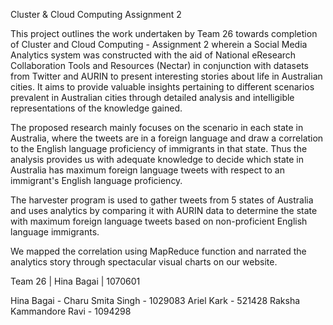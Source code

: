 Cluster & Cloud Computing Assignment 2


This project outlines the work undertaken by Team 26 towards completion of Cluster and Cloud Computing - Assignment 2 wherein a Social Media Analytics system was constructed with the aid of National eResearch Collaboration Tools and Resources (Nectar) in conjunction with datasets from Twitter and AURIN to present interesting stories about life in Australian cities. It aims to provide valuable insights pertaining to different scenarios prevalent in Australian cities through detailed analysis and intelligible representations of the knowledge gained.

The proposed research mainly focuses on the scenario in each state in Australia, where the tweets are in a foreign language and draw a correlation to the English language proficiency of immigrants in that state. Thus the analysis provides us with adequate knowledge to decide which state in Australia has maximum foreign language tweets with respect to an immigrant's English language proficiency.

The harvester program is used to gather tweets from 5 states of Australia and uses analytics by comparing it with AURIN data to determine the state with maximum foreign language tweets based on non-proficient English language immigrants.

We mapped the correlation using MapReduce function and narrated the analytics story through spectacular visual charts on our website.

Team 26  | 
Hina Bagai | 1070601 

Hina Bagai - 
Charu Smita Singh - 1029083
Ariel Kark - 521428
Raksha Kammandore Ravi - 1094298

